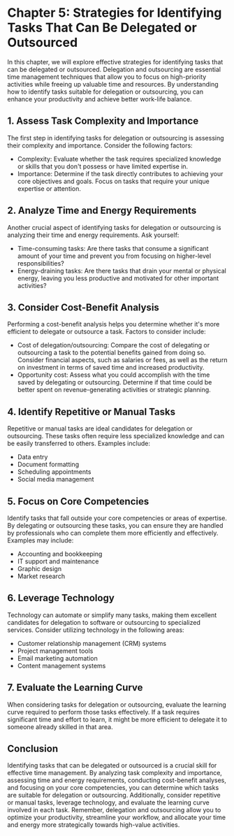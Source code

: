 Chapter 5: Strategies for Identifying Tasks That Can Be Delegated or Outsourced
===============================================================================

In this chapter, we will explore effective strategies for identifying tasks that can be delegated or outsourced. Delegation and outsourcing are essential time management techniques that allow you to focus on high-priority activities while freeing up valuable time and resources. By understanding how to identify tasks suitable for delegation or outsourcing, you can enhance your productivity and achieve better work-life balance.

**1. Assess Task Complexity and Importance**
--------------------------------------------

The first step in identifying tasks for delegation or outsourcing is assessing their complexity and importance. Consider the following factors:

* Complexity: Evaluate whether the task requires specialized knowledge or skills that you don't possess or have limited expertise in.
* Importance: Determine if the task directly contributes to achieving your core objectives and goals. Focus on tasks that require your unique expertise or attention.

**2. Analyze Time and Energy Requirements**
-------------------------------------------

Another crucial aspect of identifying tasks for delegation or outsourcing is analyzing their time and energy requirements. Ask yourself:

* Time-consuming tasks: Are there tasks that consume a significant amount of your time and prevent you from focusing on higher-level responsibilities?
* Energy-draining tasks: Are there tasks that drain your mental or physical energy, leaving you less productive and motivated for other important activities?

**3. Consider Cost-Benefit Analysis**
-------------------------------------

Performing a cost-benefit analysis helps you determine whether it's more efficient to delegate or outsource a task. Factors to consider include:

* Cost of delegation/outsourcing: Compare the cost of delegating or outsourcing a task to the potential benefits gained from doing so. Consider financial aspects, such as salaries or fees, as well as the return on investment in terms of saved time and increased productivity.
* Opportunity cost: Assess what you could accomplish with the time saved by delegating or outsourcing. Determine if that time could be better spent on revenue-generating activities or strategic planning.

**4. Identify Repetitive or Manual Tasks**
------------------------------------------

Repetitive or manual tasks are ideal candidates for delegation or outsourcing. These tasks often require less specialized knowledge and can be easily transferred to others. Examples include:

* Data entry
* Document formatting
* Scheduling appointments
* Social media management

**5. Focus on Core Competencies**
---------------------------------

Identify tasks that fall outside your core competencies or areas of expertise. By delegating or outsourcing these tasks, you can ensure they are handled by professionals who can complete them more efficiently and effectively. Examples may include:

* Accounting and bookkeeping
* IT support and maintenance
* Graphic design
* Market research

**6. Leverage Technology**
--------------------------

Technology can automate or simplify many tasks, making them excellent candidates for delegation to software or outsourcing to specialized services. Consider utilizing technology in the following areas:

* Customer relationship management (CRM) systems
* Project management tools
* Email marketing automation
* Content management systems

**7. Evaluate the Learning Curve**
----------------------------------

When considering tasks for delegation or outsourcing, evaluate the learning curve required to perform those tasks effectively. If a task requires significant time and effort to learn, it might be more efficient to delegate it to someone already skilled in that area.

**Conclusion**
--------------

Identifying tasks that can be delegated or outsourced is a crucial skill for effective time management. By analyzing task complexity and importance, assessing time and energy requirements, conducting cost-benefit analyses, and focusing on your core competencies, you can determine which tasks are suitable for delegation or outsourcing. Additionally, consider repetitive or manual tasks, leverage technology, and evaluate the learning curve involved in each task. Remember, delegation and outsourcing allow you to optimize your productivity, streamline your workflow, and allocate your time and energy more strategically towards high-value activities.
